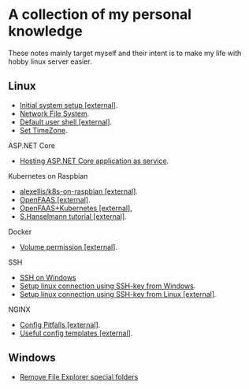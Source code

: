 # A collection of my personal knowledge
These notes mainly target myself and their intent is to make my life with hobby linux server easier.

## Linux

- [Initial system setup [external]](https://mattwilcox.net/web-development/setting-up-a-secure-home-web-server-with-raspberry-pi).
- [Network File System](linux/network-file-system.md).
- [Default user shell [external]](https://www.tecmint.com/change-a-users-default-shell-in-linux/).
- [Set TimeZone](linux/set-timezone.md).

ASP.NET Core
- [Hosting ASP.NET Core application as service](linux/asp-net-core-as-service.md).

Kubernetes on Raspbian

- [alexellis/k8s-on-raspbian [external]](https://github.com/alexellis/k8s-on-raspbian).
- [OpenFAAS [external]](https://blog.alexellis.io/your-serverless-raspberry-pi-cluster/).
- [OpenFAAS+Kubernetes [external]](https://blog.alexellis.io/serverless-kubernetes-on-raspberry-pi/),
- [S.Hanselmann tutorial [external]](https://www.hanselman.com/blog/HowToBuildAKubernetesClusterWithARMRaspberryPiThenRunNETCoreOnOpenFaas.aspx).

Docker

- [Volume permission [external]](https://medium.com/@nielssj/docker-volumes-and-file-system-permissions-772c1aee23ca).

SSH
- [SSH on Windows](linux/ssh-on-windows.md)
- [Setup linux connection using SSH-key from Windows](linux/ssh-key-from-windows.md).
- [Setup linux connection using SSH-key from Linux [external]](https://www.raspberrypi.org/documentation/remote-access/ssh/passwordless.md).

NGINX
- [Config Pitfalls [external]](https://www.nginx.com/resources/wiki/start/topics/tutorials/config_pitfalls/).
- [Useful config templates [external]](https://github.com/lebinh/nginx-conf).

## Windows

- [Remove File Explorer special folders](windows/remove-file-explorer-special-folders.md)
